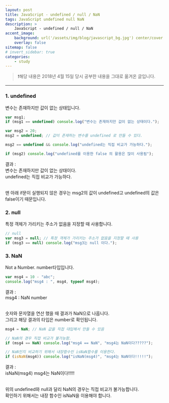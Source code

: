 ```yaml
---
layout: post
title: JavaScript - undefined / null / NaN
tags: JavaScript undefined null NaN
description: >
    JavaScript - undefined / null / NaN
accent_image:
    background: url('/assets/img/blog/javascript_bg.jpg') center/cover
    overlay: false
sitemap: false
# invert_sidebar: true
categories:
    - study
---
```


> ❗️해당 내용은 2018년 4월 15일 당시 공부한 내용을 그대로 옮겨온 글입니다.

---

### 1. undefined

변수는 존재하지만 값이 없는 상태입니다.

```javascript
var msg1;
if (msg1 == undefined) console.log("변수는 존재하지만 값이 없는 상태이다.");

var msg2 = 20;
msg2 = undefined; // 값이 존재하는 변수를 undefined 로 만들 수 있다.

msg2 == undefined && console.log("undefined는 직접 비교가 가능하다.");

if (msg2) console.log("undefined를 이용한 false 의 활용은 많이 사용됨");
```

결과 :<br>
변수는 존재하지만 값이 없는 상태이다.<br>
undefined는 직접 비교가 가능하다.<br><br>

맨 아래 if문이 실행되지 않은 경우는 msg2의 값이 undefined고 undefined의 값은 false이기 때문입니다.<br>

### 2. null

특정 객체가 가리키는 주소가 없음을 지정할 때 사용합니다.

```javascript
// null
var msg3 = null; // 특정 객체가 가리키는 주소가 없음을 지정할 때 사용
if (msg3 == null) console.log("msg3는 null 이다.");
```

### 3. NaN

Not a Number. number타입입니다.<br>

```javascript
var msg4 = 10 - "abc";
console.log("msg4 : ", msg4, typeof msg4);
```

결과 :<br>
msg4 : NaN number<br><br>

숫자와 문자열을 연산 했을 때 결과가 NaN으로 나옵니다.<br>
그리고 해당 결과의 타입은 number로 확인됩니다.<br>

```javascript
msg4 = NaN; // NaN 값을 직접 대입해서 만들 수 있음

// NaN의 경우 직접 비교가 불가능함.
if (msg4 == NaN) console.log("msg4 == NaN", "msg4는 NaN이다?????");

// NaN인지 비교하기 위해서 내장함수인 isNaN함수를 이용한다.
if (isNaN(msg4)) console.log("isNaN(msg4)", "msg4는 NaN이다!!!!!");
```

결과 :<br>
isNaN(msg4) msg4는 NaN이다!!!!!<br><br>

위의 undefined와 null과 달리 NaN의 경우는 직접 비교가 불가능합니다.<br>
확인하기 위해서는 내장 함수인 isNaN을 이용해야 합니다.<br>
